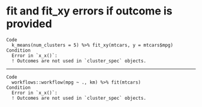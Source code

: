 # fit and fit_xy errors if outcome is provided

    Code
      k_means(num_clusters = 5) %>% fit_xy(mtcars, y = mtcars$mpg)
    Condition
      Error in `x_x()`:
      ! Outcomes are not used in `cluster_spec` objects.

---

    Code
      workflows::workflow(mpg ~ ., km) %>% fit(mtcars)
    Condition
      Error in `x_x()`:
      ! Outcomes are not used in `cluster_spec` objects.

